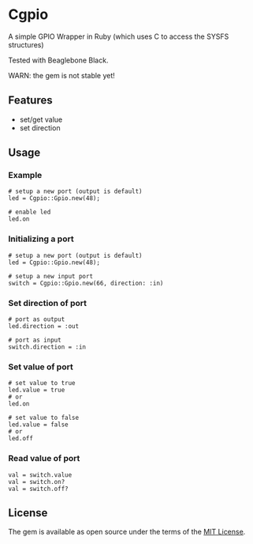 # Cgpio

A simple GPIO Wrapper in Ruby (which uses C to access the SYSFS structures)

Tested with Beaglebone Black.

WARN: the gem is not stable yet!

## Features
* set/get value
* set direction

## Usage
### Example
```
# setup a new port (output is default)
led = Cgpio::Gpio.new(48);

# enable led
led.on
```

### Initializing a port
```
# setup a new port (output is default)
led = Cgpio::Gpio.new(48);

# setup a new input port
switch = Cgpio::Gpio.new(66, direction: :in)
```

### Set direction of port
```
# port as output
led.direction = :out

# port as input
switch.direction = :in
```

### Set value of port
```
# set value to true
led.value = true
# or
led.on

# set value to false
led.value = false
# or
led.off

```

### Read value of port
```
val = switch.value
val = switch.on?
val = switch.off?
```

## License

The gem is available as open source under the terms of the [MIT License](http://opensource.org/licenses/MIT).
